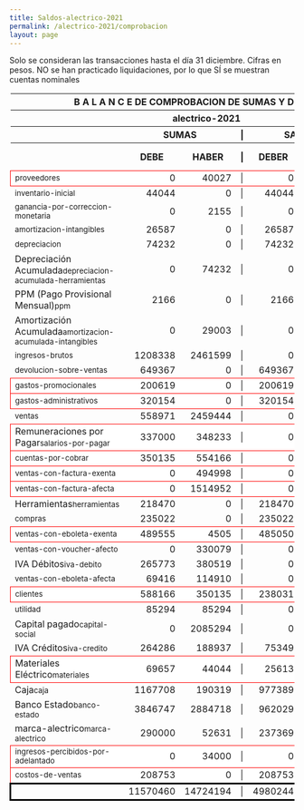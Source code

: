 ```yaml
--- 
title: Saldos-alectrico-2021
permalink: /alectrico-2021/comprobacion 
layout: page
--- 
```

<script>

$('* div').each(function () {   
    var item = $(this).text();
    var num = Number(item).toLocaleString('en');

    if (Number(item) < 0) {
        num = num.replace('-', '');
        $(this).addClass('negMoney');
    } else {
        $(this).addClass('enMoney');
    }

    $(this).text(num);
});
</script>
 


Solo se consideran las transacciones hasta el día 31	diciembre.
Cifras en pesos.
NO se han practicado liquidaciones, por lo que SÍ se muestran cuentas nominales
<table rules='groups'>
<style> tfoot {  border: 3px solid black;  } </style> 
<thead><th colspan='7'> B A L A N C E  DE COMPROBACION DE SUMAS Y DE SALDOS </th> </thead>
<thead> <th colspan='7'> alectrico-2021</th></thead>
<thead> <th> </th> <th align='center' colspan= '2'>SUMAS</th> <th>|</th> <th align='center' colspan='2'>SALDOS</th> <th rowspan='2' > Errores </th> </thead>
<thead> <th></th>  <th align='center'>DEBE</th> <th align='center'>HABER</th> <th>|</th> <th align='center'>DEBER</th> <th align='center'>ACREEDOR</th> <th>A Corregir </th> </thead>
<tbody>
<tr style=' background: #fff; border: 1px solid red;'>
<td><small>proveedores</small></td> <td align='right'>0</td> <td align='right'>40027</td> <td> | </td> <td align='right'> 0</td> <td align='right'>40027</td> </tr>
<tr>
<td><small>inventario-inicial</small></td> <td align='right'>44044</td> <td align='right'>0</td> <td> | </td> <td align='right'> 44044</td> <td align='right'>0</td>
</tr>
<tr>
<td><small>ganancia-por-correccion-monetaria</small></td> <td align='right'>0</td> <td align='right'>2155</td> <td> | </td> <td align='right'> 0</td> <td align='right'>2155</td>
</tr>
<tr>
<td><small>amortizacion-intangibles</small></td> <td align='right'>26587</td> <td align='right'>0</td> <td> | </td> <td align='right'> 26587</td> <td align='right'>0</td>
</tr>
<tr>
<td><small>depreciacion</small></td> <td align='right'>74232</td> <td align='right'>0</td> <td> | </td> <td align='right'> 74232</td> <td align='right'>0</td>
</tr>
<tr>
<td>Depreciación Acumulada<small>depreciacion-acumulada-herramientas</small></td> <td align='right'>0</td> <td align='right'>74232</td> <td> | </td> <td align='right'> 0</td> <td align='right'>74232</td>
</tr>
<tr>
<td>PPM (Pago Provisional Mensual)<small>ppm</small></td> <td align='right'>2166</td> <td align='right'>0</td> <td> | </td> <td align='right'> 2166</td> <td align='right'>0</td>
</tr>
<tr>
<td>Amortización Acumulada<small>amortizacion-acumulada-intangibles</small></td> <td align='right'>0</td> <td align='right'>29003</td> <td> | </td> <td align='right'> 0</td> <td align='right'>29003</td>
</tr>
<tr>
<td><small>ingresos-brutos</small></td> <td align='right'>1208338</td> <td align='right'>2461599</td> <td> | </td> <td align='right'> 0</td> <td align='right'>1253261</td>
</tr>
<tr>
<td><small>devolucion-sobre-ventas</small></td> <td align='right'>649367</td> <td align='right'>0</td> <td> | </td> <td align='right'> 649367</td> <td align='right'>0</td>
</tr>
<tr style=' background: #fff; border: 1px solid red;'>
<td><small>gastos-promocionales</small></td> <td align='right'>200619</td> <td align='right'>0</td> <td> | </td> <td align='right'> 200619</td> <td align='right'>0</td> </tr>
<tr style=' background: #fff; border: 1px solid red;'>
<td><small>gastos-administrativos</small></td> <td align='right'>320154</td> <td align='right'>0</td> <td> | </td> <td align='right'> 320154</td> <td align='right'>0</td> </tr>
<tr>
<td><small>ventas</small></td> <td align='right'>558971</td> <td align='right'>2459444</td> <td> | </td> <td align='right'> 0</td> <td align='right'>1900473</td>
</tr>
<tr style=' background: #fff; border: 1px solid red;'>
<td>Remuneraciones por Pagar<small>salarios-por-pagar</small></td> <td align='right'>337000</td> <td align='right'>348233</td> <td> | </td> <td align='right'> 0</td> <td align='right'>11233</td> </tr>
<tr style=' background: #fff; border: 1px solid red;'>
<td><small>cuentas-por-cobrar</small></td> <td align='right'>350135</td> <td align='right'>554166</td> <td> | </td> <td align='right'> 0</td> <td align='right'>204031</td> </tr>
<tr style=' background: #fff; border: 1px solid red;'>
<td><small>ventas-con-factura-exenta</small></td> <td align='right'>0</td> <td align='right'>494998</td> <td> | </td> <td align='right'> 0</td> <td align='right'>494998</td> </tr>
<tr style=' background: #fff; border: 1px solid red;'>
<td><small>ventas-con-factura-afecta</small></td> <td align='right'>0</td> <td align='right'>1514952</td> <td> | </td> <td align='right'> 0</td> <td align='right'>1514952</td> </tr>
<tr>
<td>Herramientas<small>herramientas</small></td> <td align='right'>218470</td> <td align='right'>0</td> <td> | </td> <td align='right'> 218470</td> <td align='right'>0</td>
</tr>
<tr>
<td><small>compras</small></td> <td align='right'>235022</td> <td align='right'>0</td> <td> | </td> <td align='right'> 235022</td> <td align='right'>0</td>
</tr>
<tr style=' background: #fff; border: 1px solid red;'>
<td><small>ventas-con-eboleta-exenta</small></td> <td align='right'>489555</td> <td align='right'>4505</td> <td> | </td> <td align='right'> 485050</td> <td align='right'>0</td> </tr>
<tr>
<td><small>ventas-con-voucher-afecto</small></td> <td align='right'>0</td> <td align='right'>330079</td> <td> | </td> <td align='right'> 0</td> <td align='right'>330079</td>
</tr>
<tr>
<td>IVA Débitos<small>iva-debito</small></td> <td align='right'>265773</td> <td align='right'>380519</td> <td> | </td> <td align='right'> 0</td> <td align='right'>114746</td>
</tr>
<tr>
<td><small>ventas-con-eboleta-afecta</small></td> <td align='right'>69416</td> <td align='right'>114910</td> <td> | </td> <td align='right'> 0</td> <td align='right'>45494</td>
</tr>
<tr style=' background: #fff; border: 1px solid red;'>
<td><small>clientes</small></td> <td align='right'>588166</td> <td align='right'>350135</td> <td> | </td> <td align='right'> 238031</td> <td align='right'>0</td> </tr>
<tr>
<td><small>utilidad</small></td> <td align='right'>85294</td> <td align='right'>85294</td> <td> | </td> <td align='right'> 0</td> <td align='right'>0</td>
</tr>
<tr>
<td>Capital pagado<small>capital-social</small></td> <td align='right'>0</td> <td align='right'>2085294</td> <td> | </td> <td align='right'> 0</td> <td align='right'>2085294</td>
</tr>
<tr>
<td>IVA Créditos<small>iva-credito</small></td> <td align='right'>264286</td> <td align='right'>188937</td> <td> | </td> <td align='right'> 75349</td> <td align='right'>0</td>
</tr>
<tr style=' background: #fff; border: 1px solid red;'>
<td>Materiales Eléctrico<small>materiales</small></td> <td align='right'>69657</td> <td align='right'>44044</td> <td> | </td> <td align='right'> 25613</td> <td align='right'>0</td> </tr>
<tr>
<td>Caja<small>caja</small></td> <td align='right'>1167708</td> <td align='right'>190319</td> <td> | </td> <td align='right'> 977389</td> <td align='right'>0</td>
</tr>
<tr>
<td>Banco Estado<small>banco-estado</small></td> <td align='right'>3846747</td> <td align='right'>2884718</td> <td> | </td> <td align='right'> 962029</td> <td align='right'>0</td>
</tr>
<tr>
<td>marca-alectrico<small>marca-alectrico</small></td> <td align='right'>290000</td> <td align='right'>52631</td> <td> | </td> <td align='right'> 237369</td> <td align='right'>0</td>
</tr>
<tr style=' background: #fff; border: 1px solid red;'>
<td><small>ingresos-percibidos-por-adelantado</small></td> <td align='right'>0</td> <td align='right'>34000</td> <td> | </td> <td align='right'> 0</td> <td align='right'>34000</td> </tr>
<tr style=' background: #fff; border: 1px solid red;'>
<td><small>costos-de-ventas</small></td> <td align='right'>208753</td> <td align='right'>0</td> <td> | </td> <td align='right'> 208753</td> <td align='right'>0</td> </tr>
</tbody>
<tfoot>
<tr> <td></td> <td align='right'> <div>11570460</div></td> <td align='right'> <div>14724194</div></td><td> | </td> <td align='right'> <div>4980244</div></td> <td align='right'> <div>8133978</div></td> </tr>
</tfoot>
</table>
